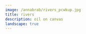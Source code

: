 ```yaml
---
image: /annabrab/rivers_pcwkup.jpg
title: rivers
description: oil on canvas
landscape: true
---
```

